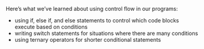 Here’s what we’ve learned about using control flow in our programs:

- using if, else if, and else statements to control which code blocks execute based on conditions
- writing switch statements for situations where there are many conditions
- using ternary operators for shorter conditional statements
